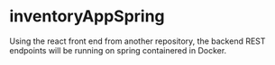 # inventoryAppSpring

Using the react front end from another repository, the backend REST endpoints will be running on spring containered in Docker.
